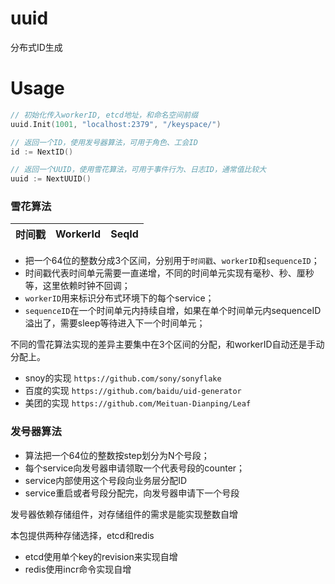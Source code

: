 # uuid

分布式ID生成


# Usage

```go
// 初始化传入workerID, etcd地址，和命名空间前缀
uuid.Init(1001, "localhost:2379", "/keyspace/")

// 返回一个ID，使用发号器算法，可用于角色、工会ID
id := NextID()

// 返回一个UUID，使用雪花算法，可用于事件行为、日志ID，通常值比较大
uuid := NextUUID()

```

### 雪花算法

  时间戳 | WorkerId | SeqId
--------|--------|-------

* 把一个64位的整数分成3个区间，分别用于`时间戳`、`workerID`和`sequenceID`；
* 时间戳代表时间单元需要一直递增，不同的时间单元实现有毫秒、秒、厘秒等，这里依赖时钟不回调；
* `workerID`用来标识分布式环境下的每个service；
* `sequenceID`在一个时间单元内持续自增，如果在单个时间单元内sequenceID溢出了，需要sleep等待进入下一个时间单元；

不同的雪花算法实现的差异主要集中在3个区间的分配，和workerID自动还是手动分配上。

* snoy的实现 `https://github.com/sony/sonyflake`
* 百度的实现 `https://github.com/baidu/uid-generator`
* 美团的实现 `https://github.com/Meituan-Dianping/Leaf`

### 发号器算法

* 算法把一个64位的整数按step划分为N个号段；
* 每个service向发号器申请领取一个代表号段的counter；
* service内部使用这个号段向业务层分配ID
* service重启或者号段分配完，向发号器申请下一个号段

发号器依赖存储组件，对存储组件的需求是能实现整数自增

本包提供两种存储选择，etcd和redis

* etcd使用单个key的revision来实现自增
* redis使用incr命令实现自增